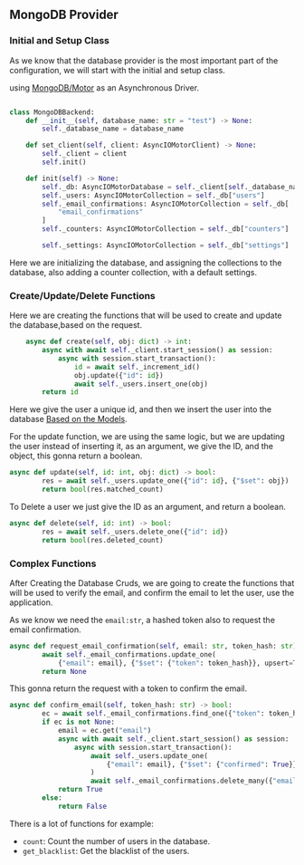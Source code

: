 ## MongoDB Provider

### Initial and Setup Class

As we know that the database provider is the most important part of the configuration, we will start with the initial and setup class.

using [MongoDB/Motor](https://motor.readthedocs.io/en/stable/) as an Asynchronous Driver.

```py

class MongoDBBackend:
    def __init__(self, database_name: str = "test") -> None:
        self._database_name = database_name

    def set_client(self, client: AsyncIOMotorClient) -> None:
        self._client = client
        self.init()

    def init(self) -> None:
        self._db: AsyncIOMotorDatabase = self._client[self._database_name]
        self._users: AsyncIOMotorCollection = self._db["users"]
        self._email_confirmations: AsyncIOMotorCollection = self._db[
            "email_confirmations"
        ]
        self._counters: AsyncIOMotorCollection = self._db["counters"]

        self._settings: AsyncIOMotorCollection = self._db["settings"]
```

Here we are initializing the database, and assigning the collections to the database, also adding a counter collection, with a default settings.

### Create/Update/Delete Functions

Here we are creating the functions that will be used to create and update the database,based on the request.

```py
    async def create(self, obj: dict) -> int:
        async with await self._client.start_session() as session:
            async with session.start_transaction():
                id = await self._increment_id()
                obj.update({"id": id})
                await self._users.insert_one(obj)
        return id
```

Here we give the user a unique id, and then we insert the user into the database [Based on the Models](../models/index.md).

For the update function, we are using the same logic, but we are updating the user instead of inserting it, as an argument, we give the ID, and the object, this gonna return a boolean.

```py
async def update(self, id: int, obj: dict) -> bool:
        res = await self._users.update_one({"id": id}, {"$set": obj})
        return bool(res.matched_count)
```

To Delete a user we just give the ID as an argument, and return a boolean.

```py
async def delete(self, id: int) -> bool:
        res = await self._users.delete_one({"id": id})
        return bool(res.deleted_count)
```

### Complex Functions

After Creating the Database Cruds, we are going to create the functions that will be used to verify the email, and confirm the email to let the user, use the application.

As we know we need the `email:str`, a hashed token also to request the email confirmation.

```py
async def request_email_confirmation(self, email: str, token_hash: str) -> None:
        await self._email_confirmations.update_one(
            {"email": email}, {"$set": {"token": token_hash}}, upsert=True)
        return None
```

This gonna return the request with a token to confirm the email.

```py
async def confirm_email(self, token_hash: str) -> bool:
        ec = await self._email_confirmations.find_one({"token": token_hash})
        if ec is not None:
            email = ec.get("email")
            async with await self._client.start_session() as session:
                async with session.start_transaction():
                    await self._users.update_one(
                        {"email": email}, {"$set": {"confirmed": True}}
                    )
                    await self._email_confirmations.delete_many({"email": email})
            return True
        else:
            return False
```

There is a lot of functions for example:

* `count`: Count the number of users in the database.
* `get_blacklist`: Get the blacklist of the users.
